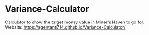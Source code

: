 # Variance-Calculator
Calculator to show the target money value in Miner's Haven to go for.
Website: https://agentanti714.github.io/Variance-Calculator/
